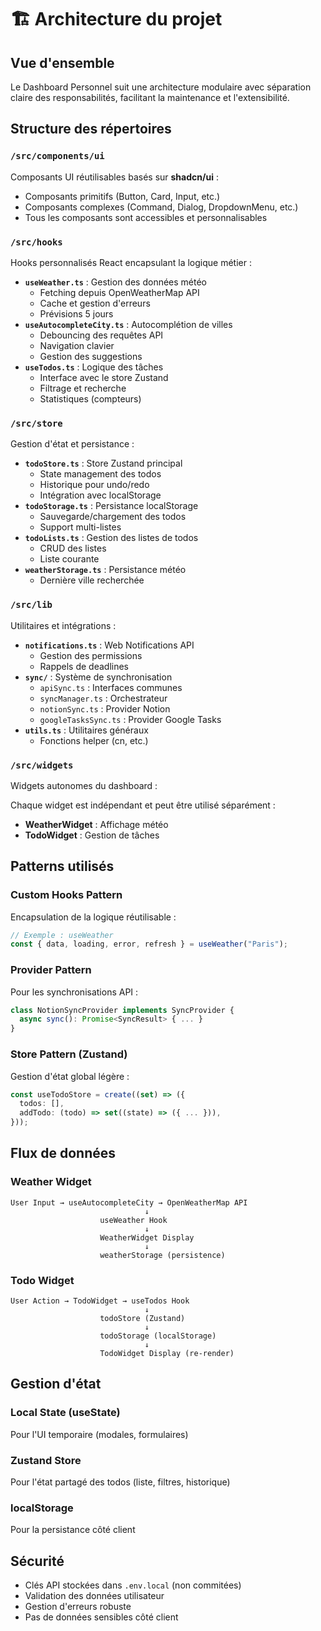 # 🏗️ Architecture du projet

## Vue d'ensemble

Le Dashboard Personnel suit une architecture modulaire avec séparation claire des responsabilités, facilitant la maintenance et l'extensibilité.

## Structure des répertoires

### `/src/components/ui`

Composants UI réutilisables basés sur **shadcn/ui** :

- Composants primitifs (Button, Card, Input, etc.)
- Composants complexes (Command, Dialog, DropdownMenu, etc.)
- Tous les composants sont accessibles et personnalisables

### `/src/hooks`

Hooks personnalisés React encapsulant la logique métier :

- **`useWeather.ts`** : Gestion des données météo
  - Fetching depuis OpenWeatherMap API
  - Cache et gestion d'erreurs
  - Prévisions 5 jours
- **`useAutocompleteCity.ts`** : Autocomplétion de villes
  - Debouncing des requêtes API
  - Navigation clavier
  - Gestion des suggestions
- **`useTodos.ts`** : Logique des tâches
  - Interface avec le store Zustand
  - Filtrage et recherche
  - Statistiques (compteurs)

### `/src/store`

Gestion d'état et persistance :

- **`todoStore.ts`** : Store Zustand principal
  - State management des todos
  - Historique pour undo/redo
  - Intégration avec localStorage
- **`todoStorage.ts`** : Persistance localStorage
  - Sauvegarde/chargement des todos
  - Support multi-listes
- **`todoLists.ts`** : Gestion des listes de todos
  - CRUD des listes
  - Liste courante
- **`weatherStorage.ts`** : Persistance météo
  - Dernière ville recherchée

### `/src/lib`

Utilitaires et intégrations :

- **`notifications.ts`** : Web Notifications API
  - Gestion des permissions
  - Rappels de deadlines
- **`sync/`** : Système de synchronisation
  - `apiSync.ts` : Interfaces communes
  - `syncManager.ts` : Orchestrateur
  - `notionSync.ts` : Provider Notion
  - `googleTasksSync.ts` : Provider Google Tasks
- **`utils.ts`** : Utilitaires généraux
  - Fonctions helper (cn, etc.)

### `/src/widgets`

Widgets autonomes du dashboard :

Chaque widget est indépendant et peut être utilisé séparément :

- **WeatherWidget** : Affichage météo
- **TodoWidget** : Gestion de tâches

## Patterns utilisés

### Custom Hooks Pattern

Encapsulation de la logique réutilisable :

```typescript
// Exemple : useWeather
const { data, loading, error, refresh } = useWeather("Paris");
```

### Provider Pattern

Pour les synchronisations API :

```typescript
class NotionSyncProvider implements SyncProvider {
  async sync(): Promise<SyncResult> { ... }
}
```

### Store Pattern (Zustand)

Gestion d'état global légère :

```typescript
const useTodoStore = create((set) => ({
  todos: [],
  addTodo: (todo) => set((state) => ({ ... })),
}));
```

## Flux de données

### Weather Widget

```
User Input → useAutocompleteCity → OpenWeatherMap API
                              ↓
                    useWeather Hook
                              ↓
                    WeatherWidget Display
                              ↓
                    weatherStorage (persistence)
```

### Todo Widget

```
User Action → TodoWidget → useTodos Hook
                              ↓
                    todoStore (Zustand)
                              ↓
                    todoStorage (localStorage)
                              ↓
                    TodoWidget Display (re-render)
```

## Gestion d'état

### Local State (useState)

Pour l'UI temporaire (modales, formulaires)

### Zustand Store

Pour l'état partagé des todos (liste, filtres, historique)

### localStorage

Pour la persistance côté client

## Sécurité

- Clés API stockées dans `.env.local` (non commitées)
- Validation des données utilisateur
- Gestion d'erreurs robuste
- Pas de données sensibles côté client
